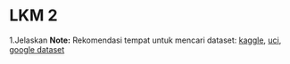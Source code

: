 # LKM 2

1.Jelaskan
**Note:**
Rekomendasi tempat untuk mencari dataset: [kaggle](https://www.kaggle.com/datasets), [uci](https://archive.ics.uci.edu/), [google dataset](https://datasetsearch.research.google.com/)
